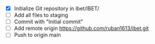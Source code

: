 - [x] Initialize Git repository in ibet/IBET/
- [ ] Add all files to staging
- [ ] Commit with "Initial commit"
- [ ] Add remote origin https://github.com/ruban1613/ibet.git
- [ ] Push to origin main
